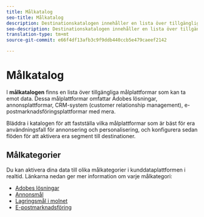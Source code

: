 ```yaml
---
title: Målkatalog
seo-title: Målkatalog
description: Destinationskatalogen innehåller en lista över tillgängliga destinationer som är klara att ta emot data. Dessa destinationer omfattar Adobes lösningar, annonsplattformar, CRM-system (customer relationship management), e-postmarknadsföringsplattformar med mera.
seo-description: Destinationskatalogen innehåller en lista över tillgängliga destinationer som är klara att ta emot data. Dessa destinationer omfattar Adobes lösningar, annonsplattformar, CRM-system (customer relationship management), e-postmarknadsföringsplattformar med mera.
translation-type: tm+mt
source-git-commit: e66f4df13afb3c9f9ddb440ccb5e479caeef2142

---
```



# Målkatalog

I **målkatalogen** finns en lista över tillgängliga målplattformar som kan ta emot data. Dessa målplattformar omfattar Adobes lösningar, annonsplattformar, CRM-system (customer relationship management), e-postmarknadsföringsplattformar med mera.

Bläddra i katalogen för att fastställa vilka målplattformar som är bäst för era användningsfall för annonsering och personalisering, och konfigurera sedan flöden för att aktivera era segment till destinationer.

## Målkategorier

Du kan aktivera dina data till olika målkategorier i kunddataplattformen i realtid. Länkarna nedan ger mer information om varje målkategori:

* [Adobes lösningar](/help/rtcdp/destinations/adobe-destinations.md)
* [Annonsmål](/help/rtcdp/destinations/advertising-destinations.md)
* [Lagringsmål i molnet](/help/rtcdp/destinations/cloud-storage-destinations.md)
* [E-postmarknadsföring](/help/rtcdp/destinations/email-marketing-destinations.md)